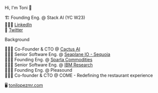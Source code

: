 Hi, I'm Toni 👋

🏗️ Founding Eng. @ Stack AI (YC W23)  
👨🏼‍💼 [LinkedIn](https://www.linkedin.com/in/tonilopezmr)  
💬 [Twitter](https://github.com/tonilopezmr)

Background

👨🏼‍💻 Co-Founder & CTO        @ [Cactus AI](https://www.trycactus.com/)  
👨🏼‍💻 Senior Software Eng.    @ [Seaplane IO - Sequoia](https://www.crunchbase.com/organization/seaplane-io)  
👨🏼‍💻 Founding Eng.           @ [Sparta Commodities](https://www.spartacommodities.com/)  
👨🏼‍💻 Senior Software Eng.    @ [IBM Research](https://research.ibm.com/)  
👨🏼‍💻 Founding Eng.           @ Pleasound  
👨🏼‍💻 Co-founder & CTO        @ COME - Redefining the restaurant experience

🖥️ [tonilopezmr.com](https://www.tonilopezmr.com/)
